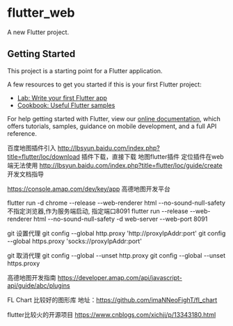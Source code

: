 # flutter_web

A new Flutter project.

## Getting Started

This project is a starting point for a Flutter application.

A few resources to get you started if this is your first Flutter project:

- [Lab: Write your first Flutter app](https://flutter.dev/docs/get-started/codelab)
- [Cookbook: Useful Flutter samples](https://flutter.dev/docs/cookbook)

For help getting started with Flutter, view our
[online documentation](https://flutter.dev/docs), which offers tutorials,
samples, guidance on mobile development, and a full API reference.

百度地图插件引入
http://lbsyun.baidu.com/index.php?title=flutter/loc/download  插件下载，直接下载  地图flutter插件 定位插件在web端无法使用
http://lbsyun.baidu.com/index.php?title=flutter/loc/guide/create  开发文档指导 

https://console.amap.com/dev/key/app 高德地图开发平台

flutter run -d chrome --release --web-renderer html --no-sound-null-safety 
不指定浏览器,作为服务端启动, 指定端口8091
flutter run --release --web-renderer html --no-sound-null-safety -d web-server  --web-port 8091

git 设置代理
git config --global http.proxy 'http://proxyIpAddr:port'
git config --global https.proxy 'socks://proxyIpAddr:port'

git 取消代理
git config --global --unset http.proxy
git config --global --unset https.proxy

高德地图开发指南
https://developer.amap.com/api/javascript-api/guide/abc/plugins

FL Chart  比较好的图形库
地址：https://github.com/imaNNeoFighT/fl_chart

flutter比较火的开源项目
https://www.cnblogs.com/xichji/p/13343180.html

